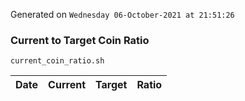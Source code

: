 Generated on `Wednesday 06-October-2021 at 21:51:26`

### Current to Target Coin Ratio
`current_coin_ratio.sh`

Date|Current|Target|Ratio
---|---|---|---
